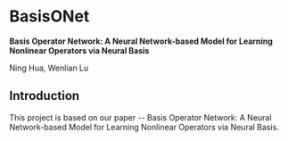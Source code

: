 # BasisONet

**Basis Operator Network: A Neural Network-based Model for Learning Nonlinear Operators via Neural Basis**

Ning Hua, Wenlian Lu

## Introduction

This project is based on our paper -- Basis Operator Network: A Neural Network-based Model for Learning Nonlinear Operators via Neural Basis.
